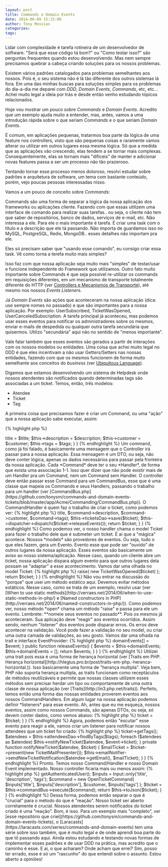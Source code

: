 ```yaml
---
layout: post
title: Commands e Domain Events
date: 2014-06-09 15:15:00
author: Tony Messias
categories: 
tags: 
---
```


Lidar com complexidade é tarefa rotineira de um desenvolvedor de software. "Será que esse código tá bom?" ou "Como testar
isso?" são perguntas frequentes quando estou desenvolvendo. Mas nem sempre precisamos quebrar a cabeça criando soluções
para os nossos problemas. 

Existem vários padrões catalogados para problemas semelhantes aos nossos. Pois é, o seu
sistema não é lá tão diferente dos outros sistemas lá fora. Em uma das minhas buscas para soluções simples para os
problemas do dia-a-dia me deparei com *DDD*, *Domain Events*, *Commands*, etc, etc... Achei muito legal a ideia por trás
e desde então venho estudando tópicos relacionados.
 
<!-- more -->

Hoje vou mostrar um pouco sobre *Commands* e *Domain Events*. Acredito que um exemplo ajuda muito a entender, mas, antes, vamos a uma introdução rápida sobre o que seriam *Commands* e o que seriam *Domain Events*.

É comum, em aplicações pequenas, tratarmos boa parte da lógica de uma feature nos controllers, visto que são pequenas coisas e raramente vamos alterar ou utilizar em outros lugares essa mesma lógica. Só que a medida que as aplicações vão crescendo, elas tendem a se tornar mais complexas. Consequentemente, elas se tornam mais "difíceis" de manter e adicionar novas features passa a ser um processo não tão prazeroso.

Tentando tornar esse processo menos doloroso, resolvi estudar sobre padrões e arquitetura de software, um tema com bastante conteúdo, porém, vejo poucas pessoas interessadas nisso.

Vamos a um pouco de conceito sobre *Commands*:

Commands são uma forma de separar a lógica da nossa aplicação dos frameworks ou aplicações cliente. Fazendo com que essas utilizem uma interface de comando para realizar suas tarefas.. ou seja, o cliente não tem que saber de repositórios, banco de dados, serviços de e-mail, etc. Não interessa a ele. Para ele o mais importante é tarefa. É criar uma task com o título e a descrição que ele tá passando. Não importa de guardamos isso no MySQL, PostgreSQL, Redis, MongoDB.. esses detalhes não importam pra ele.

Eles só precisam saber que "usando esse comando", eu consigo criar essa task. Vê como torna a terefa muito mais simples?

Isso faz com que nossa aplicação seja muito mais "simples" de testar/usar e funcione independente do Framework que utilizamos. Outro fato muito importante sobre Commands é que seja possível re-utilizar os commands em requisições diferentes, em um mecanismo de transporte totalmente diferente do HTTP (ver [Controllers e Mecanismos de Transporte](http://blog.tonydev.com.br/2014/02/21/controllers-e-mecanismos-de-transporte/)), até mesmo nos nossos *Events Listeners*.

Já *Domain Events* são ações que aconteceram na nossa aplicação (dica: use sempre nomes no passado) e que são importantes para a nossa aplicação. Por exemplo: UserSubscribed, TicketWasOpened, UserCanceledSubscription. A tarefa principal já aconteceu, mas podemos usar esses eventos para notificar os administradores sobre os mesmos, enviar e-mails de despedida ou qualquer outra tarefa secundária que quisermos. Utilizo "secundária" aqui não no sentido de "menos importante".

Vale falar também que esses eventos são gerados a partir de interações com os nossos modelos ou entidades. Uma coisa que achei muito legal no DDD é que eles incentivam a não usar Getters/Setters nas nossas entidades, fazendo com que os mesmos funcionem de forma muito semelhante aos conceitos do *business* (ver [Ubiquitous Language](http://martinfowler.com/bliki/UbiquitousLanguage.html)).

Digamos que estamos desenvolvendo um sistema de Helpdesk onde nossos atendentes são notificados quando determinadas tags
são associadas a um ticket. Temos, então, três modelos:

 - Atendee
 - Ticket
 - Tag

A primeira coisa que precisamos fazer é criar um Command, ou uma "ação" que a nossa aplicação sabe executar, assim:

{% highlight php %}
<?php namespace Phppb\Tickets;

class OpenTicketCommand
{
    public $tags = [];
    public $title;
    public $description;
    public $customer;

    function __construct($title, $description, Customer $customer, array $tags = [])
    {
        $this->title = $title;
        $this->description = $description;
        $this->customer = $customer;
        $this->tags = $tags;
    }
}

{% endhighlight %}

Um command, como já foi falado, é basicamente uma mensagem que o Controller irá passar para a nossa aplicação. Essa mensagem é um DTO, ou seja,
não deve conter lógica, apenas os dados necessários para passar pela fronteira da nossa aplicação. Cada *Command* deve ter
o seu *Handler*, de forma que exista uma associação 1-1. Isso quer dizer que não pode existir mais de um Handler pra um 
Command, nem um Command sem Handler.

O controller deve então passar esse Command para um CommandBus, esse que é uma classe que mapeia os Commands e seus Handlers,
passando o trabalho para um handler (ver [CommandBus.php](https://github.com/tonysm/commands-and-domain-events-tickets/blob/master/app/Acme/Commanding/CommandBus.php)).

O CommandHandler é quem faz o trabalho de criar o ticket, como podemos ver:

{% highlight php %}
<?php namespace Phppb\Tickets;

class OpenTicketCommandHandler implements Handler
{
    private $ticketsDao;
    private $dispatcher;

    public function handle($command)
    {
        $ticket = Ticket::open($command->title, $command->description, $command->customer, $command->tags);
        
        $this->ticketsDao->save($ticket);

        $this->dispatcher->dispatch($ticket->releaseEvents());

        return $ticket;
    }
}
{% endhighlight %}

Como podemos ver, o nosso handler chama o model Ticket para fazer o trabalho dele que é submeter um ticket. É ai que a
"mágica" acontece. Nossos *models* são provedores de eventos. Ou seja, tudo o que eles fazem, gera um Evento. Evento
esse que pode ser "ouvido" de outros lugares da nossa aplicação. Esses eventos são basicamente um aviso ao nosso
sistema/aplicação. Nesse caso, quando um cliente abre um ticket, nossa aplicação dispara algum evento para que
outros lugares dela possam se "adaptar" a esse acontecimento.

Vamos dar uma olhada no model Ticket:

{% highlight php %}
<?php namespace Phppb\Tickets;

use Phppb\Eventing\EventProviderInterface;
use Phppb\Eventing\EventProvider;

class Ticket implements EventProviderInterface
{
    use EventProvider;

    // ... imagine que tem outros métodos aqui :)

    public static function open($title, $description, $customer, $tags)
    {
        $ticket = new static($title, $description, $customer, $tags);

        $ticket->raise(
            new TicketWasOpened($ticket)
        );

        return $ticket;
    }
}
{% endhighlight %}

Não vou entrar na discussão do "porque" que usei um método estático aqui. Devemos evitar métodos estáticos. Nesse caso, como
se trata de um exemplo, resolvi usar (ver [When to use static methods](http://verraes.net/2014/06/when-to-use-static-methods-in-php/) e [Named constructors in PHP](http://verraes.net/2014/06/named-constructors-in-php/)).

Como podemos ver, nosso método *open* chama um método "raise" e passa para ele um evento. Lembrete: 
**nomeie seus eventos no passado**. Pois os mesmos já aconteceram. Sua aplicação deve "reagir" aos eventos ocorridos. Assim
sendo, nenhum "listener" dos eventos pode disparar erros. Os erros deve acontecer na validação. Você pode fazer a validação
no seu model, ou criar uma outra camada de validações, ao seu gosto.

Vamos dar uma olhada na trait e interface EventProvider:

{% highlight php %}
<?php

namespace Phppb\Eventing
{
    interface EventProviderInterface
    {
        /** @return array **/
        public function releaseEvents();
    }

    trait EventProvider
    {
        protected $domainEvents = [];

        protected function raise($event)
        {
            $this->domainEvents[] = $event;
        }

        public function releaseEvents()
        {
            $events = $this->domainEvents;
            $this->domainEvents = [];
            return $events;
        }
    }
}
{% endhighlight %}

Utilizei uma trait pois essa é uma forma de herança horizontal (ver [Traits em PHP. Herança horizontal](http://hlegius.pro.br/post/traits-em-php.-heranca-horizontal.)). Isso basicamente uma forma de "herança multipla". Veja bem, PHP não suporta herança multipla, as traits funcionam como receptáculos de métodos reutilizáveis e permite que nossas classes utilizem esses métodos sem precisar herdar um tipo ou comportamente de uma outra classe de nossa aplicação (ver [Traits](http://in3.php.net/traits)).

Perfeito, temos então uma forma das nossas entidades proverem eventos aos nossos CommandHandlers.

Em algum lugar na nossa aplicação podemos definir *listeners* para esse evento. Ah, antes que eu me esqueça, nossos
eventos, assim como nossos Commands, são apenas DTOs, ou seja, só devem conter dados, como vemos abaixo:

{% highlight php %}
<?php namespace Phppb\Tickets;

class TicketWasOpened extends Event
{
    public $ticket;

    function __construct(Ticket $ticket)
    {
        $this->ticket = $ticket;
    }
}

{% endhighlight %}

Agora, podemos então "escutar" esse evento para reagir a ele, vamos criar um listener para notificar nossos
attendees que um ticket foi criado:

{% highlight php %}
<?php namespace Phppb\Atendees\Listeners;

use Phppb\Tickets\Presenters\TicketMailPresenter;

class NotifyAttendeesAboutTicketOpened implements EventListener
{
    private $attendeesDao;
    private $emailNotifier;

    public function react($event)
    {
        $tags = $event->ticket->getTags();
        $atendees = $this->attendeesDao->findByTags($tags);

        foreach ($atendees as $atendee)
            $this->notifyNewTicket($atendee, $event->ticket);
    }
    
    private function notifyNewTicket($atendee, $ticket)
    {
        $mailTicket = $ticket->present(new TicketMailPresenter());
        $this->emailNotifier->sendNewTicketNotification($atendee->getEmail(), $mailTicket);
    }
}
{% endhighlight %}

Pronto. Temos nosso Command/Handler e nosso Domain Event implementado. Nosso controller ficaria mais ou menos assim:

{% highlight php %}
<?php

class TicketsController extends ApiController
{
    public function store()
    {
        $customer = $this->getAuthenticatedUser();
        $inputs = Input::only('title', 'description', 'tags');

        $command = new OpenTicketCommand(
            $inputs['title'],
            $inputs['description'],
            $customer,
            $inputs['tags']
        );

        $ticket = $this->commandBus->execute($command);

        return $this->toJson($ticket);
    }
}
{% endhighlight %}

Dessa forma, podemos então separar o que é "crucial" para o método do que é "reação". Nosso ticket ser aberto corretamente
é crucial. Nossos atendentes serem notificados do ticket criado é uma "reação".

Bom, é isso. Para um exemplo mais "completo", ver [esse repositório que criei](https://github.com/tonysm/commands-and-domain-events-tickets), o [Laracasts](https://laracasts.com/series/commands-and-domain-events) tem uma série sobre isso também, que é muito legal e de onde aprendi boa parte do que tô passando aqui. Ainda estou estudando e testando novas formas de implementar esses padrões e de usar DDD na prática,
mas acredito que o caminho é esse. E ai, o que acharam? Onde acham que errei? Sim, posso ter errado, esse é só um "rascunho"
do que entendi sobre o assunto. Estou aberto a opiniões!
